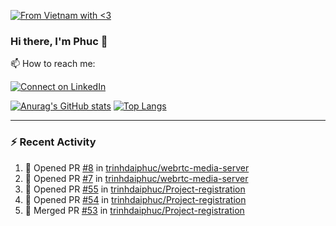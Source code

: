 [![From Vietnam with <3](https://raw.githubusercontent.com/webuild-community/badge/master/svg/love.svg)](https://webuild.community)

### Hi there, I'm Phuc 👋

📫 How to reach me:

[![Connect on LinkedIn](https://img.shields.io/badge/--linkedin?label=LinkedIn&logo=LinkedIn&style=social)](https://www.linkedin.com/in/trinh-dai-phuc/)


[![Anurag's GitHub stats](https://phuc-github-readme-stats.vercel.app/api?username=trinhdaiphuc&count_private=true&show_icons=true&theme=synthwave)](https://github.com/anuraghazra/github-readme-stats)
[![Top Langs](https://phuc-github-readme-stats.vercel.app/api/top-langs/?username=trinhdaiphuc&theme=synthwave&show_icons=true&layout=compact&langs_count=8&hide=html,css,scss,less,handlebars,ejs)](https://github.com/anuraghazra/github-readme-stats)


---

### :zap: Recent Activity

<!--START_SECTION:activity-->
1. 💪 Opened PR [#8](https://github.com/trinhdaiphuc/webrtc-media-server/pull/8) in [trinhdaiphuc/webrtc-media-server](https://github.com/trinhdaiphuc/webrtc-media-server)
2. 💪 Opened PR [#7](https://github.com/trinhdaiphuc/webrtc-media-server/pull/7) in [trinhdaiphuc/webrtc-media-server](https://github.com/trinhdaiphuc/webrtc-media-server)
3. 💪 Opened PR [#55](https://github.com/trinhdaiphuc/Project-registration/pull/55) in [trinhdaiphuc/Project-registration](https://github.com/trinhdaiphuc/Project-registration)
4. 💪 Opened PR [#54](https://github.com/trinhdaiphuc/Project-registration/pull/54) in [trinhdaiphuc/Project-registration](https://github.com/trinhdaiphuc/Project-registration)
5. 🎉 Merged PR [#53](https://github.com/trinhdaiphuc/Project-registration/pull/53) in [trinhdaiphuc/Project-registration](https://github.com/trinhdaiphuc/Project-registration)
<!--END_SECTION:activity-->
